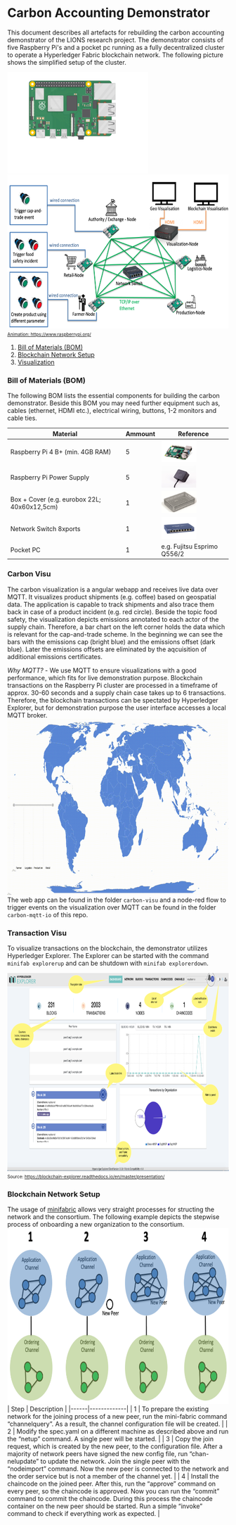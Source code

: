# Carbon Accounting Demonstrator 

This document describes all artefacts for rebuilding the carbon accounting demonstrator of the LIONS research project. The demonstrator consists of five Raspberry Pi's and a pocket pc running as a fully decentralized cluster to operate a Hyperledger Fabric blockchain network. The following picture shows the simplified setup of the cluster.


<a href="https://www.raspberrypi.com/products/raspberry-pi-4-model-b/"> <img src="./pictures/pi-plug-in.gif" width="320" height="230"/><img src="./pictures/cluster.png" width="650" height="350"/></br><font size="1">Animation: https://www.raspberrypi.org/ </font>


1. [Bill of Materials (BOM)](#bill-of-materials-bom)
3. [Blockchain Network Setup](#blockchain-network-setup)
4. [Visualization](#visualization)

### Bill of Materials (BOM)
The following BOM lists the essential components for building the carbon demonstrator. Beside this BOM you may need further equipment such as, cables (ethernet, HDMI etc.), electrical wiring, buttons, 1-2 monitors and cable ties.

| Material                                     | Ammount | Reference                                                                                                                                       |
|----------------------------------------------|---------|-------------------------------------------------------------------------------------------------------------------------------------------------|
| Raspberry Pi 4 B+ (min. 4GB RAM)             | 5       | <a href="https://www.raspberrypi.com/products/raspberry-pi-4-model-b/"> <img src="./pictures/pi.jpeg" width="80" height="50"/> </a>           |
| Raspberry Pi Power Supply                    | 5       | <a href="https://www.raspberrypi.com/products/type-c-power-supply/"> <img src="./pictures/power.jpeg" width="80" height="50"/> </a>           |
| Box + Cover (e.g. eurobox 22L; 40x60x12,5cm) | 1       | <a href="https://www.surplus-systems.de/produkte/euronormboxen/"> <img src="./pictures/box.png" width="80" height="50"/> </a>                 |
| Network Switch 8xports                       | 1       | <a href="https://www.netgear.com/de/business/wired/switches/unmanaged/gs108/"> <img src="./pictures/switch.png" width="80" height="50"/> </a> |
| Pocket PC                                    | 1       | e.g. Fujitsu Esprimo Q556/2                                                                                                                     |

### Carbon Visu
The carbon visualization is a angular webapp and receives live data over MQTT. It visualizes product shipments (e.g. coffee) based on geospatial data. The application is capable to track shipments and also trace them back in case of a product incident (e.g. red circle). Beside the topic food safety, the visualization depicts emissions annotated to each actor of the supply chain. Therefore, a bar chart on the left corner holds the data which is relevant for the cap-and-trade scheme. In the beginning we can see the bars with the emissions cap (bright blue) and the emissions offset (dark blue). Later the emissions offsets are eliminated by the aqcuisition of additional emissions certificates. </br> 

*Why MQTT?* - We use MQTT to ensure visualizations with a good performance, which fits for live demonstration purpose. Blockchain transactions on the Raspberry Pi cluster are processed in a timeframe of approx. 30-60 seconds and a supply chain case takes up to 6 transactions. Therefore, the blockchain transactions can be spectated by Hyperledger Explorer, but for demonstration purpose the user interface accesses a local MQTT broker.</br>
<img src="./pictures/carbon_visu.gif" width="800" height="400"/></br>
The web app can be found in the folder `carbon-visu` and a node-red flow to trigger events on the visualization over MQTT can be found in the folder `carbon-mqtt-io` of this repo. </br>

### Transaction Visu
To visualize transactions on the blockchain, the demonstrator utilizes Hyperledger Explorer. The Explorer can be started with the command `minifab explorerup` and can be shutdown with `minifab explorerdown`.

<img src="./pictures/explorer.png" width="900" height="450"/></br><font size="1">Source: https://blockchain-explorer.readthedocs.io/en/master/presentation/ </font>

### Blockchain Network Setup
The usage of [minifabric](https://github.com/hyperledger-labs/minifabric) allows very straight processes for structing the network and the consortium. The following example depicts the stepwise process of onboarding a new organization to the consortium.</br>
<img src="./pictures/nodes.png" width="800" height="400"/></br>
| Step | Description |
|------|-------------|
| 1    | To prepare the existing network for the joining process of a new peer, run the mini-fabric command “channelquery”. As a result, the channel configuration file will be created.            |
| 2    | Modify the spec.yaml on a different machine as described above and run the “netup” command. A single peer will be started.            |
| 3    | Copy the join request, which is created by the new peer, to the configuration file. After a majority of network peers have signed the new config file, run “chan-nelupdate” to update the network. Join the single peer with the “nodeimport” command. Now the new peer is connected to the network and the order service but is not a member of the channel yet.            |
| 4    | Install the chaincode on the joined peer. After this, run the “approve” command on every peer, so the chaincode is approved. Now you can run the “commit” command to commit the chaincode. During this process the chaincode container on the new peer should be started. Run a simple “invoke” command to check if everything work as expected.            |
